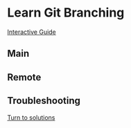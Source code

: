 # Learn Git Branching 
[Interactive Guide](https://learngitbranching.js.org/)

## Main 

## Remote

## Troubleshooting 
[Turn to solutions](https://github.com/YILIN1031/TheMissingSemester/blob/main/git/git.md#troubleshooting)